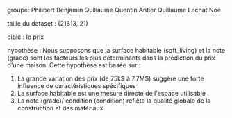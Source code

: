 groupe:
Philibert Benjamin
Quillaume Quentin
Antier Quillaume
Lechat Noé

taille du dataset : (21613, 21)

cible : le prix

hypothèse : 
Nous supposons que la surface habitable (sqft_living) et la note (grade) sont les facteurs les plus déterminants dans la prédiction du prix d'une maison. Cette hypothèse est basée sur :
1. La grande variation des prix (de 75k$ à 7.7M$) suggère une forte influence de caractéristiques spécifiques
2. La surface habitable est une mesure directe de l'espace utilisable
3. La note (grade)/ condition (condition) reflète la qualité globale de la construction et des matériaux